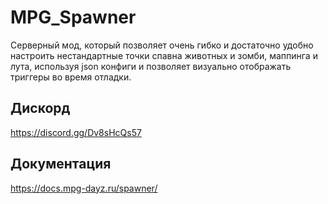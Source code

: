 # MPG_Spawner

Серверный мод, который позволяет очень гибко и достаточно удобно настроить нестандартные точки спавна животных и зомби,
маппинга и лута, используя json конфиги и позволяет визуально отображать триггеры во время отладки.

## Дискорд

https://discord.gg/Dv8sHcQs57

## Документация

https://docs.mpg-dayz.ru/spawner/